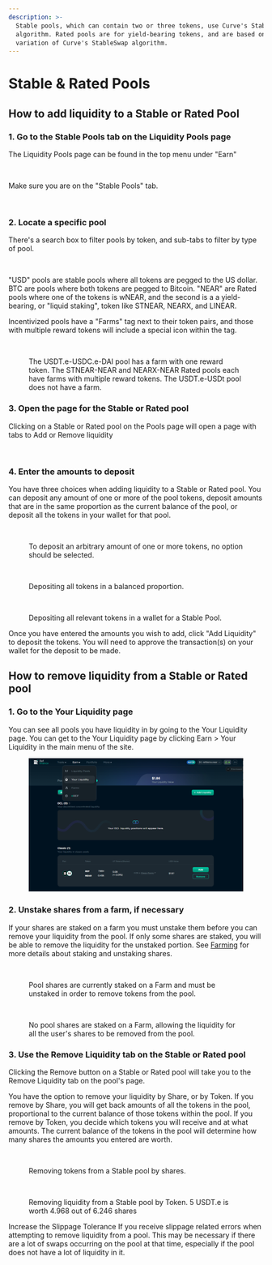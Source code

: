 ```yaml
---
description: >-
  Stable pools, which can contain two or three tokens, use Curve's StableSwap
  algorithm. Rated pools are for yield-bearing tokens, and are based on a
  variation of Curve's StableSwap algorithm.
---
```


# Stable & Rated Pools

## How to add liquidity to a Stable or Rated Pool

### 1. Go to the Stable Pools tab on the Liquidity Pools page

The Liquidity Pools page can be found in the top menu under "Earn"

<figure><img src="../../../.gitbook/assets/earn_01_menu.png" alt=""><figcaption></figcaption></figure>

Make sure you are on the "Stable Pools" tab.&#x20;

<figure><img src="../../../.gitbook/assets/earn_05b_stablepoolstab.png" alt=""><figcaption></figcaption></figure>

### 2. Locate a specific pool

There's a search box to filter pools by token, and sub-tabs to filter by type of pool.&#x20;

<figure><img src="../../../.gitbook/assets/earn_05d_stablepoolsfilters.png" alt=""><figcaption></figcaption></figure>

"USD" pools are stable pools where all tokens are pegged to the US dollar. BTC are pools where both tokens are pegged to Bitcoin. "NEAR" are Rated pools where one of the tokens is wNEAR, and the second is a a yield-bearing, or "liquid staking", token like STNEAR, NEARX, and LINEAR.

Incentivized pools have a "Farms" tag next to their token pairs, and those with multiple reward tokens will include a special icon within the tag.&#x20;

<figure><img src="../../../.gitbook/assets/earn_05c_stablepoolsfarms.png" alt=""><figcaption><p>The USDT.e-USDC.e-DAI pool has a farm with one reward token. The STNEAR-NEAR and NEARX-NEAR Rated pools each have farms with multiple reward tokens. The USDT.e-USDt pool does not have a farm.</p></figcaption></figure>

### 3. Open the page for the Stable or Rated pool&#x20;

Clicking on a Stable or Rated pool on the Pools page will open a page with tabs to Add or Remove liquidity

<figure><img src="../../../.gitbook/assets/earn_06_addstable.png" alt=""><figcaption></figcaption></figure>

### 4. Enter the amounts to deposit

You have three choices when adding liquidity to a Stable or Rated pool. You can deposit any amount of one or more of the pool tokens, deposit amounts that are in the same proportion as the current balance of the pool, or deposit all the tokens in your wallet for that pool.&#x20;

<div>

<figure><img src="../../../.gitbook/assets/earn_07_addstableonetoken.png" alt=""><figcaption><p>To deposit an arbitrary amount of one or more tokens, no option should be selected.</p></figcaption></figure>

 

<figure><img src="../../../.gitbook/assets/earn_08_addstablebalanced.png" alt=""><figcaption><p>Depositing all tokens in a balanced proportion.</p></figcaption></figure>

 

<figure><img src="../../../.gitbook/assets/earn_09_addstablemax.png" alt=""><figcaption><p>Depositing all relevant tokens in a wallet for a Stable Pool.</p></figcaption></figure>

</div>

Once you have entered the amounts you wish to add, click "Add Liquidity" to deposit the tokens. You will need to approve the transaction(s) on your wallet for the deposit to be made.&#x20;

## How to remove liquidity from a Stable or Rated pool

### 1. Go to the Your Liquidity page

You can see all pools you have liquidity in by going to the Your Liquidity page. You can get to the Your Liquidity page by clicking Earn > Your Liquidity in the main menu of the site.&#x20;

<figure><img src="../../../.gitbook/assets/image (7).png" alt=""><figcaption></figcaption></figure>

### 2. Unstake shares from a farm, if necessary

If your shares are staked on a farm you must unstake them before you can remove your liquidity from the pool. If only some shares are staked, you will be able to remove the liquidity for the unstaked portion. See [Farming](../farming.md) for more details about staking and unstaking shares.

<figure><img src="../../../.gitbook/assets/earn_10a_removestablesharesfarming.png" alt=""><figcaption><p>Pool shares are currently staked on a Farm and must be unstaked in order to remove tokens from the pool.</p></figcaption></figure>

<figure><img src="../../../.gitbook/assets/earn_10b_removestablesharesnotfarming.png" alt=""><figcaption><p>No pool shares are staked on a Farm, allowing the liquidity for all the user's shares to be removed from the pool.</p></figcaption></figure>

### 3. Use the Remove Liquidity tab on the Stable or Rated pool

Clicking the Remove button on a Stable or Rated pool will take you to the Remove Liquidity tab on the pool's page.&#x20;

You have the option to remove your liquidity by Share, or by Token. If you remove by Share, you will get back amounts of all the tokens in the pool, proportional to the current balance of those tokens within the pool. If you remove by Token, you decide which tokens you will receive and at what amounts. The current balance of the tokens in the pool will determine how many shares the amounts you entered are worth.

<div>

<figure><img src="../../../.gitbook/assets/earn_11a_removestableshares.png" alt=""><figcaption><p>Removing tokens from a Stable pool by shares.</p></figcaption></figure>

 

<figure><img src="../../../.gitbook/assets/earn_11b_removestabletoken.png" alt=""><figcaption><p>Removing liquidity from a Stable pool by Token. 5 USDT.e is worth 4.968 out of 6.246 shares</p></figcaption></figure>

</div>

Increase the Slippage Tolerance If you receive slippage related errors when attempting to remove liquidity from a pool. This may be necessary if there are a lot of swaps occurring on the pool at that time, especially if the pool does not have a lot of liquidity in it.
